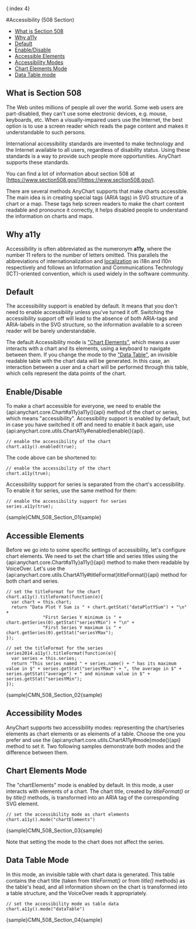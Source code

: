 {:index 4}

#Accessibility (508 Section)

* [What is Section 508](#what_is_section_508)
* [Why a11y](#why_a11y)
* [Default](#default)
* [Enable/Disable](#enable/disable)
* [Accessible Elements](#accessible_elements)
* [Accessibility Modes](#accessibility_modes)
* [Chart Elements Mode](#chart_elements_mode)
* [Data Table mode](#data_table_mode)

## What is Section 508

The Web unites millions of people all over the world. Some web users are part-disabled, they can't use some electronic devices, e.g. mouse, keyboards, etc. When a visually-impaired users use the Internet, the best option is to use a screen reader which reads the page content and makes it understandable to such persons.

International accessibility standards are invented to make technology and the Internet available to all users, regardless of disability status. Using these standards is a way to provide such people more opportunities. AnyChart supports these standards.

You can find a lot of information about section 508 at [https://www.section508.gov/](https://www.section508.gov/).

There are several methods AnyChart supports that make charts accessible. The main idea is in creating special tags (ARIA tags) in SVG structure of a chart or a map. These tags help screen readers to make the chart content readable and pronounce it correctly, it helps disabled people to understand the information on charts and maps. 

## Why a11y

Accessibility is often abbreviated as the numeronym **a11y**, where the number 11 refers to the number of letters omitted. This parallels the abbreviations of internationalization and [localization](Localization) as i18n and l10n respectively and follows an Information and Communications Technology (ICT)-oriented convention, which is used widely in the software community.

## Default

The accessibility support is enabled by default. It means that you don't need to enable accessibility unless you've turned it off. Switching the accessibility support off will lead to the absence of both ARIA-tags and ARIA-labels in the SVG structure, so the information available to a screen reader will be barely understandable.

The default Accessibility mode is ["Chart Elements"](chart_elements_mode), which means a user interacts with a chart and its elements, using a keyboard to navigate between them. If you change the mode to the ["Data Table"](data_table_mode), an invisible readable table with the chart data will be generated. In this case, an interaction between a user and a chart will be performed through this table, which cells represent the data points of the chart.

## Enable/Disable

To make a chart accessible for everyone, we need to enable the {api:anychart.core.Chart#a11y}a11y(){api} method of the chart or series, which means "accessibility". Accessibility support is enabled by default, but in case you have switched it off and need to enable it back again, use {api:anychart.core.utils.ChartA11y#enabled}enable(){api}.

```
// enable the accessibility of the chart
chart.a11y().enabled(true);
```

The code above can be shortened to:

```
// enable the accessibility of the chart
chart.a11y(true);
```
Accessibility support for series is separated from the chart's accessibility. To enable it for series, use the same method for them:

```
// enable the accessibility support for series
series.a11y(true);
```

{sample}CMN\_508\_Section\_01{sample}

## Accessible Elements

Before we go into to some specific settings of accessibility, let's configure chart elements. We need to set the chart title and series titles using the {api:anychart.core.Chart#a11y}a11y(){api} method to make them  readable by VoiceOver. Let's use the {api:anychart.core.utils.ChartA11y#titleFormat}titleFormat(){api} method for both chart and series.

```
// set the titleFormat for the chart
chart.a11y().titleFormat(function(e){
  var chart = this.chart;
  return "Data Plot Y Sum is " + chart.getStat("dataPlotYSum") + "\n" +
              "First Series Y minimum is " + chart.getSeries(0).getStat("seriesYMin") + "\n" +
              "First Series Y maximum is " + chart.getSeries(0).getStat("seriesYMax");
});

// set the titleFormat for the series
series2014.a11y().titleFormat(function(e){
  var series = this.series;
  return "This series named " + series.name() + " has its maximum value in $" + series.getStat("seriesYMax") + ", the average in $" +  series.getStat("average") + " and minimum value in $" + series.getStat("seriesYMin");
});
```

{sample}CMN\_508\_Section\_02{sample}


## Accessibility Modes

AnyChart supports two accessibility modes: representing the chart/series elements as chart elements or as elements of a table. Choose the one you prefer and use the {api:anychart.core.utils.ChartA11y#mode}mode(){api} method to set it. Two following samples demonstrate both modes and the difference between them.

## Chart Elements Mode

The "chartElements" mode is enabled by default. In this mode, a user interacts with elements of a chart. The chart title, created by *titleFormat()* or by *title()* methods, is transformed into an ARIA tag of the corresponding SVG element.

```
// set the accessibility mode as chart elements
chart.a11y().mode("chartElements")
```

{sample}CMN\_508\_Section\_03{sample}

Note that setting the mode to the chart does not affect the series.

## Data Table Mode

In this mode, an invisible table with chart data is generated. This table contains the chart title (taken from *titleFormat()* or from *title()* methods) as the table's head, and all information shown on the chart is transformed into a table structure, and the VoiceOver reads it appropriately.  

```
// set the accessibility mode as table data
chart.a11y().mode("dataTable")
```

{sample}CMN\_508\_Section\_04{sample}